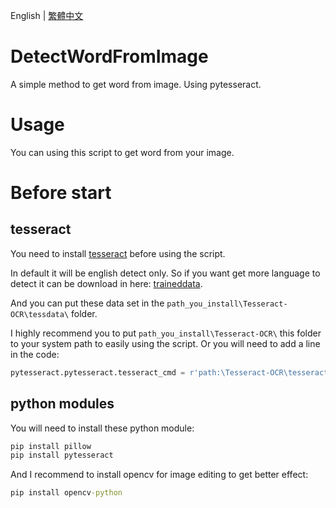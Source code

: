 English | [繁體中文](README_TCH.md)
# DetectWordFromImage
A simple method to get word from image. Using pytesseract.

# Usage
You can using this script to get word from your image.

# Before start
## tesseract
You need to install [tesseract](https://github.com/UB-Mannheim/tesseract/wiki) before using the script.

In default it will be english detect only. So if you want get more language to detect it can be download in here: [traineddata](https://github.com/tesseract-ocr/tessdata/tree/main).

And you can put these data set in the ```path_you_install\Tesseract-OCR\tessdata\``` folder.

I highly recommend you to put ```path_you_install\Tesseract-OCR\``` this folder to your system path to easily using the script. Or you will need to add a line in the code:
```py
pytesseract.pytesseract.tesseract_cmd = r'path:\Tesseract-OCR\tesseract.exe'
```

## python modules
You will need to install these python module:

```cmd
pip install pillow
pip install pytesseract
```

And I recommend to install opencv for image editing to get better effect:

```cmd
pip install opencv-python
```
